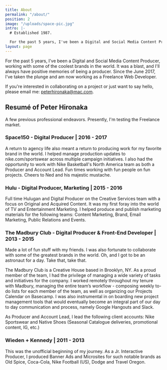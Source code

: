 ```yaml
---
title: About
permalink: "/about/"
position: 2
image: "/uploads/space-pic.jpg"
intro: |-
  # Established 1987.

  For the past 5 years, I've been a Digital and Social Media Content Producer, working with some of the coolest brands in the world. While it's been a blast and I still enjoy my role as a Producer, it's time for me to make the jump into the world of Web Development.
layout: page
---
```



For the past 5 years, I've been a Digital and Social Media Content Producer, working with some of the coolest brands in the world. It was a blast, and I'll always have positive memories of being a producer. Since the June 2017, I've taken the plunge and am now working as a Freelance Web Developer.

If you're interested in collaborating on a project or just want to say hello, please email me: [peterhironaka@mac.com](mailto:peterhironaka@mac.com).


## Resumé of Peter Hironaka
A few previous professional endeavors. Presently, I'm testing the Freelance market.

### Space150 - Digital Producer |  2016 - 2017

A return to agency life also meant a return to producing work for my favorite brand in the world. I helped manage production updates to nike.com/sportswear across multiple campaign initiatives. I also had the opportunity to work with Nike Basketball's North America team as both a Producer and Account Lead. Fun times working with fun people on fun projects. Cheers to Ned and his majestic mustache.


### Hulu - Digital Producer, Marketing |  2015 - 2016

Full time Hulugan and Digital Producer on the Creative Services team with a focus on Original and Acquired Content. It was my first foray into the world of TV and Entertainment Marketing. I helped produce and publish marketing materials for the following teams: Content Marketing, Brand, Email Marketing, Public Relations and Events.


### The Madbury Club - Digital Producer & Front-End Developer |  2013 - 2015

Made a lot of fun stuff with my friends. I was also fortunate to collaborate with some of the greatest brands in the world. Oh, and I got to be an astronaut for a day. Take that, take that.

The Madbury Club is a Creative House based in Brooklyn, NY. As a proud member of the team, I had the privilege of managing a wide variety of tasks and initiatives for the company. I worked remotely throughout my tenure with Madbury, managing the entire team’s workflow - composing weekly to-do lists for each member of the team, as well as organizing our Projects Calendar on Basecamp. I was also instrumental in on boarding new project management tools that would eventually become an integral part of our day to day communication and process, namely Google Hangouts and Slack.

As Producer and Account Lead, I lead the following client accounts: Nike Sportswear and Native Shoes (Seasonal Catalogue deliveries, promotional content, IG, etc.)


### Wieden + Kennedy | 2011 - 2013

This was the unofficial beginning of my journey. As a Jr. Interactive Producer, I produced Banner Ads and Microsites for such notable brands as Old Spice, Coca-Cola, Nike Football (US), Dodge and Travel Oregon.
